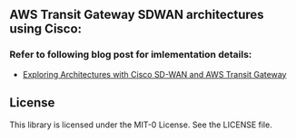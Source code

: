 ## AWS Transit Gateway SDWAN architectures using Cisco:

### Refer to following blog post for imlementation details:

* [Exploring Architectures with Cisco SD-WAN and AWS Transit Gateway](https://aws.amazon.com/blogs/apn/exploring-architectures-with-cisco-sd-wan-and-aws-transit-gateway/)

## License

This library is licensed under the MIT-0 License. See the LICENSE file.

